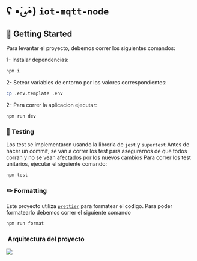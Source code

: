 # ʕ •́؈•̀) `iot-mqtt-node`

## 🔋 Getting Started

Para levantar el proyecto, debemos correr los siguientes comandos:

1- Instalar dependencias:
```bash
npm i
```
2- Setear variables de entorno por los valores correspondientes:
```bash
cp .env.template .env
```
2- Para correr la aplicacion ejecutar:
```bash
npm run dev
```

### 🧪 Testing
Los test se implementaron usando la libreria de `jest` y `supertest`
Antes de hacer un commit, se van a correr los test para asegurarnos de que todos corran y no se vean afectados por los nuevos cambios
Para correr los test unitarios, ejecutar el siguiente comando:
```bash
npm test
```

### ✏️ Formatting

Este proyecto utiliza [`prettier`](https://prettier.io/) para formatear el codigo. Para poder formatearlo debemos correr el siguiente comando 
```bash
npm run format
```

### ️ Arquitectura del proyecto

![](/home/beto/Projects/learning/iot-mqtt-node/docs/arquitecture.png)